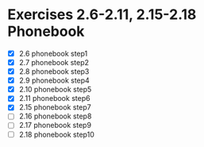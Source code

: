 # Exercises 2.6-2.11, 2.15-2.18 Phonebook

- [x] 2.6 phonebook step1
- [x] 2.7 phonebook step2
- [x] 2.8 phonebook step3
- [x] 2.9 phonebook step4
- [x] 2.10 phonebook step5
- [x] 2.11 phonebook step6
- [x] 2.15 phonebook step7
- [ ] 2.16 phonebook step8
- [ ] 2.17 phonebook step9
- [ ] 2.18 phonebook step10
